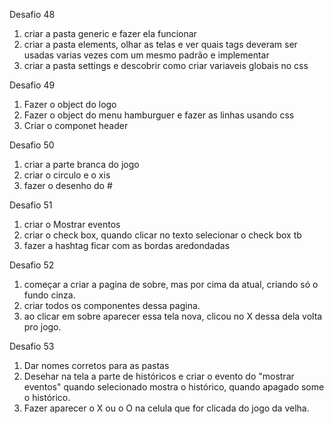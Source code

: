 Desafio 48
1. criar a pasta generic e fazer ela funcionar
2. criar a pasta elements, olhar as telas e ver quais tags deveram ser usadas varias vezes com um mesmo padrão e implementar
3. criar a pasta settings e descobrir como criar variaveis globais no css

Desafio 49
1. Fazer o object do logo
2. Fazer o object do menu hamburguer e fazer as linhas usando css
3. Criar o componet header

Desafio 50
1. criar a parte branca do jogo
2. criar o circulo e o xis
3. fazer o desenho do #

Desafio 51
1. criar o Mostrar eventos
2. criar o check box, quando clicar no texto selecionar o check box tb
3. fazer a hashtag ficar com as bordas aredondadas

Desafio 52
1. começar a criar a pagina de sobre, mas por cima da atual, criando só o fundo cinza.
2. criar todos os componentes dessa pagina.
3. ao clicar em sobre aparecer essa tela nova, clicou no X dessa dela volta pro jogo.

Desafio 53
1. Dar nomes corretos para as pastas
2. Desehar na tela a parte de históricos e criar o evento do "mostrar eventos" quando selecionado mostra o histórico, quando apagado some o histórico.
3. Fazer aparecer o X ou o O na celula que for clicada do jogo da velha.
